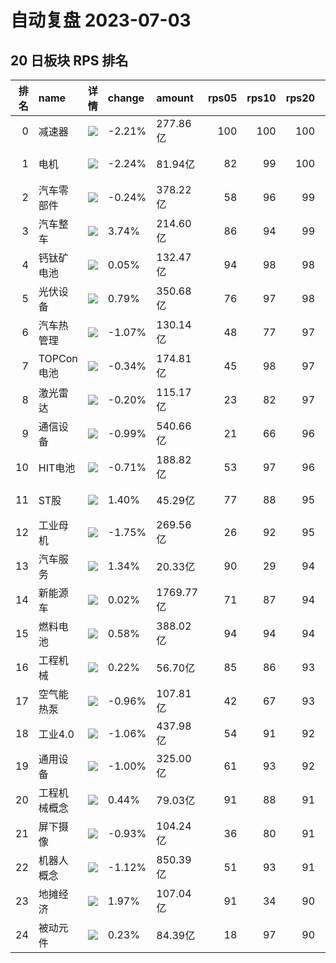 # 自动复盘 2023-07-03
## 20 日板块 RPS 排名
|   排名 | name         | 详情                                                                                                | change   | amount    |   rps05 |   rps10 |   rps20 |   rps50 |   rps120 |   rps250 | volume       |
|-------:|:-------------|:----------------------------------------------------------------------------------------------------|:---------|:----------|--------:|--------:|--------:|--------:|---------:|---------:|:-------------|
|      0 | 减速器       | ![](https://sykent-blog-image.oss-cn-beijing.aliyuncs.com/quant/image/2023/7/1688373549039-tmp.jpg) | -2.21%   | 277.86亿  |     100 |     100 |     100 |     100 |      100 |        0 | 2331.81万手  |
|      1 | 电机         | ![](https://sykent-blog-image.oss-cn-beijing.aliyuncs.com/quant/image/2023/7/1688373550992-tmp.jpg) | -2.24%   | 81.94亿   |      82 |      99 |     100 |      99 |       96 |       84 | 417.18万手   |
|      2 | 汽车零部件   | ![](https://sykent-blog-image.oss-cn-beijing.aliyuncs.com/quant/image/2023/7/1688373552175-tmp.jpg) | -0.24%   | 378.22亿  |      58 |      96 |      99 |      98 |       61 |       52 | 2500.01万手  |
|      3 | 汽车整车     | ![](https://sykent-blog-image.oss-cn-beijing.aliyuncs.com/quant/image/2023/7/1688373553391-tmp.jpg) | 3.74%    | 214.60亿  |      86 |      94 |      99 |      92 |       47 |       18 | 1532.44万手  |
|      4 | 钙钛矿电池   | ![](https://sykent-blog-image.oss-cn-beijing.aliyuncs.com/quant/image/2023/7/1688373554492-tmp.jpg) | 0.05%    | 132.47亿  |      94 |      98 |      98 |      78 |       60 |        0 | 671.48万手   |
|      5 | 光伏设备     | ![](https://sykent-blog-image.oss-cn-beijing.aliyuncs.com/quant/image/2023/7/1688373555673-tmp.jpg) | 0.79%    | 350.68亿  |      76 |      97 |      98 |      53 |        7 |       19 | 1143.81万手  |
|      6 | 汽车热管理   | ![](https://sykent-blog-image.oss-cn-beijing.aliyuncs.com/quant/image/2023/7/1688373557002-tmp.jpg) | -1.07%   | 130.14亿  |      48 |      77 |      97 |      99 |       86 |       70 | 1069.00万手  |
|      7 | TOPCon电池   | ![](https://sykent-blog-image.oss-cn-beijing.aliyuncs.com/quant/image/2023/7/1688373558008-tmp.jpg) | -0.34%   | 174.81亿  |      45 |      98 |      97 |      81 |       47 |        0 | 812.63万手   |
|      8 | 激光雷达     | ![](https://sykent-blog-image.oss-cn-beijing.aliyuncs.com/quant/image/2023/7/1688373559209-tmp.jpg) | -0.20%   | 115.17亿  |      23 |      82 |      97 |      96 |       82 |       85 | 539.09万手   |
|      9 | 通信设备     | ![](https://sykent-blog-image.oss-cn-beijing.aliyuncs.com/quant/image/2023/7/1688373560425-tmp.jpg) | -0.99%   | 540.66亿  |      21 |      66 |      96 |      98 |       96 |       97 | 2118.68万手  |
|     10 | HIT电池      | ![](https://sykent-blog-image.oss-cn-beijing.aliyuncs.com/quant/image/2023/7/1688373561757-tmp.jpg) | -0.71%   | 188.82亿  |      53 |      97 |      96 |      57 |       25 |       22 | 828.25万手   |
|     11 | ST股         | ![](https://sykent-blog-image.oss-cn-beijing.aliyuncs.com/quant/image/2023/7/1688373563040-tmp.jpg) | 1.40%    | 45.29亿   |      77 |      88 |      95 |       0 |        0 |        6 | 1500.72万手  |
|     12 | 工业母机     | ![](https://sykent-blog-image.oss-cn-beijing.aliyuncs.com/quant/image/2023/7/1688373564370-tmp.jpg) | -1.75%   | 269.56亿  |      26 |      92 |      95 |      93 |       85 |       90 | 2127.00万手  |
|     13 | 汽车服务     | ![](https://sykent-blog-image.oss-cn-beijing.aliyuncs.com/quant/image/2023/7/1688373565598-tmp.jpg) | 1.34%    | 20.33亿   |      90 |      29 |      94 |      19 |       32 |       11 | 267.20万手   |
|     14 | 新能源车     | ![](https://sykent-blog-image.oss-cn-beijing.aliyuncs.com/quant/image/2023/7/1688373566968-tmp.jpg) | 0.02%    | 1769.77亿 |      71 |      87 |      94 |      91 |       59 |       48 | 11251.06万手 |
|     15 | 燃料电池     | ![](https://sykent-blog-image.oss-cn-beijing.aliyuncs.com/quant/image/2023/7/1688373568126-tmp.jpg) | 0.58%    | 388.02亿  |      94 |      94 |      94 |      80 |       57 |       44 | 3494.75万手  |
|     16 | 工程机械     | ![](https://sykent-blog-image.oss-cn-beijing.aliyuncs.com/quant/image/2023/7/1688373569207-tmp.jpg) | 0.22%    | 56.70亿   |      85 |      86 |      93 |      81 |       68 |       69 | 473.63万手   |
|     17 | 空气能热泵   | ![](https://sykent-blog-image.oss-cn-beijing.aliyuncs.com/quant/image/2023/7/1688373570258-tmp.jpg) | -0.96%   | 107.81亿  |      42 |      67 |      93 |      96 |       79 |        0 | 631.22万手   |
|     18 | 工业4.0      | ![](https://sykent-blog-image.oss-cn-beijing.aliyuncs.com/quant/image/2023/7/1688373571388-tmp.jpg) | -1.06%   | 437.98亿  |      54 |      91 |      92 |      97 |       84 |       84 | 3326.18万手  |
|     19 | 通用设备     | ![](https://sykent-blog-image.oss-cn-beijing.aliyuncs.com/quant/image/2023/7/1688373572473-tmp.jpg) | -1.00%   | 325.00亿  |      61 |      93 |      92 |      94 |       64 |       78 | 2347.60万手  |
|     20 | 工程机械概念 | ![](https://sykent-blog-image.oss-cn-beijing.aliyuncs.com/quant/image/2023/7/1688373573475-tmp.jpg) | 0.44%    | 79.03亿   |      91 |      88 |      91 |      88 |       76 |       75 | 690.23万手   |
|     21 | 屏下摄像     | ![](https://sykent-blog-image.oss-cn-beijing.aliyuncs.com/quant/image/2023/7/1688373574561-tmp.jpg) | -0.93%   | 104.24亿  |      36 |      80 |      91 |      83 |       86 |       68 | 1227.57万手  |
|     22 | 机器人概念   | ![](https://sykent-blog-image.oss-cn-beijing.aliyuncs.com/quant/image/2023/7/1688373575734-tmp.jpg) | -1.12%   | 850.39亿  |      51 |      93 |      91 |      97 |       89 |        0 | 5761.90万手  |
|     23 | 地摊经济     | ![](https://sykent-blog-image.oss-cn-beijing.aliyuncs.com/quant/image/2023/7/1688373576835-tmp.jpg) | 1.97%    | 107.04亿  |      91 |      34 |      90 |      79 |       33 |       61 | 1043.62万手  |
|     24 | 被动元件     | ![](https://sykent-blog-image.oss-cn-beijing.aliyuncs.com/quant/image/2023/7/1688373577824-tmp.jpg) | 0.23%    | 84.39亿   |      18 |      97 |      90 |      58 |       46 |       35 | 425.64万手   |
